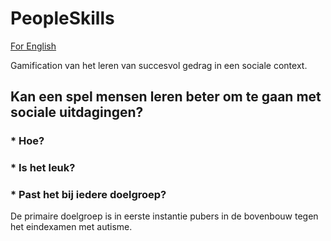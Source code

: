 # PeopleSkills

[For English](README_en)

Gamification van het leren van succesvol gedrag in een sociale context.

## Kan een spel mensen leren beter om te gaan met sociale uitdagingen?

### * Hoe?
### * Is het leuk?
### * Past het bij iedere doelgroep?
De primaire doelgroep is in eerste instantie pubers in de bovenbouw tegen het eindexamen met autisme.
